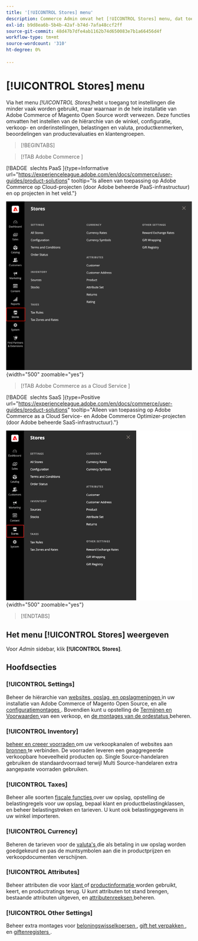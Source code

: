 ```yaml
---
title: '[!UICONTROL Stores] menu'
description: Commerce Admin omvat het [!UICONTROL Stores] menu, dat toegang tot hulpmiddelen verleent om de archiefhiërarchie, de configuratie, de inventaris, de belastingen, en de attributen op te zetten.
exl-id: b9d8ea6b-5b4b-42af-b74d-7afa48ccf2ff
source-git-commit: 48d47b7dfe4ab1162b74d650083e7b1a66456d4f
workflow-type: tm+mt
source-wordcount: '310'
ht-degree: 0%

---
```


# [!UICONTROL Stores] menu

Via het menu _[!UICONTROL Stores]_&#x200B;hebt u toegang tot instellingen die minder vaak worden gebruikt, maar waarnaar in de hele installatie van Adobe Commerce of Magento Open Source wordt verwezen. Deze functies omvatten het instellen van de hiërarchie van de winkel, configuratie, verkoop- en orderinstellingen, belastingen en valuta, productkenmerken, beoordelingen van productevaluaties en klantengroepen.

>[!BEGINTABS]

>[!TAB  Adobe Commerce ]

[!BADGE &#x200B; slechts PaaS &#x200B;]{type=Informative url="https://experienceleague.adobe.com/en/docs/commerce/user-guides/product-solutions" tooltip="Is alleen van toepassing op Adobe Commerce op Cloud-projecten (door Adobe beheerde PaaS-infrastructuur) en op projecten in het veld."}

![ Admin - het menu van Opslag ](./assets/stores-menu.png){width="500" zoomable="yes"}

>[!TAB  Adobe Commerce as a Cloud Service ]

[!BADGE &#x200B; slechts SaaS &#x200B;]{type=Positive url="https://experienceleague.adobe.com/en/docs/commerce/user-guides/product-solutions" tooltip="Alleen van toepassing op Adobe Commerce as a Cloud Service- en Adobe Commerce Optimizer-projecten (door Adobe beheerde SaaS-infrastructuur)."}

![ Admin - het menu van Opslag ](./assets/stores-menu-accs.png){width="500" zoomable="yes"}

>[!ENDTABS]

## Het menu [!UICONTROL Stores] weergeven

Voor _Admin_ sidebar, klik **[!UICONTROL Stores]**.

## Hoofdsecties

### [!UICONTROL Settings]

Beheer de hiërarchie van [ websites, opslag, en opslagmeningen ](stores.md#store-and-site-structure) in uw installatie van Adobe Commerce of Magento Open Source, en alle [ configuratiemontages ](../configuration-reference/guide-overview.md). Bovendien kunt u opstelling de [ Termijnen en Voorwaarden ](terms-and-conditions.md) van een verkoop, en [ de montages van de ordestatus ](order-status.md#custom-order-status) beheren.

### [!UICONTROL Inventory]

[ beheer en creeer voorraden ](../inventory-management/introduction.md) om uw verkoopkanalen of websites aan [ bronnen ](../inventory-management/sources-manage.md) te verbinden. De voorraden leveren een geaggregeerde verkoopbare hoeveelheid producten op. Single Source-handelaren gebruiken de standaardvoorraad terwijl Multi Source-handelaren extra aangepaste voorraden gebruiken.

### [!UICONTROL Taxes]

Beheer alle soorten [ fiscale functies ](taxes.md) over uw opslag, opstelling de belastingregels voor uw opslag, bepaal klant en productbelastingklassen, en beheer belastingstreken en tarieven. U kunt ook belastinggegevens in uw winkel importeren.

### [!UICONTROL Currency]

Beheren de tarieven voor de [ valuta&#39;s ](currency.md) die als betaling in uw opslag worden goedgekeurd en pas de muntsymbolen aan die in productprijzen en verkoopdocumenten verschijnen.

### [!UICONTROL Attributes]

Beheer attributen die voor [ klant ](../customers/attribute-properties.md) of [ productinformatie ](../catalog/attribute-product-create.md) worden gebruikt, keert, en productratings terug. U kunt attributen tot stand brengen, bestaande attributen uitgeven, en [ attributenreeksen ](../catalog/attribute-sets.md) beheren.

### [!UICONTROL Other Settings]

Beheer extra montages voor [ beloningswisselkoersen ](../merchandising-promotions/reward-exchange-rates.md), [ gift het verpakken ](cart-configuration.md#gift-wrap), en [ giftenregisters ](../merchandising-promotions/gift-registries.md).
